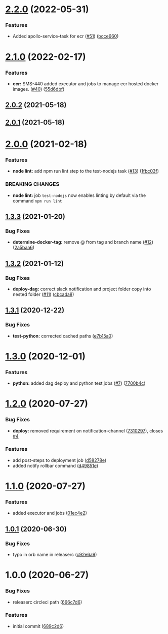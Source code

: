 # [2.2.0](https://github.com/GoodwayGroup/circleci-orb/compare/v2.1.0...v2.2.0) (2022-05-31)


### Features

* Added apollo-service-task for ecr ([#51](https://github.com/GoodwayGroup/circleci-orb/issues/51)) ([bcce660](https://github.com/GoodwayGroup/circleci-orb/commit/bcce66082996773d8f3505b917e65248083969e0))

# [2.1.0](https://github.com/GoodwayGroup/circleci-orb/compare/v2.0.2...v2.1.0) (2022-02-17)


### Features

* **ecr:** SMS-440 added executor and jobs to manage ecr hosted docker images. ([#40](https://github.com/GoodwayGroup/circleci-orb/issues/40)) ([55d6dbf](https://github.com/GoodwayGroup/circleci-orb/commit/55d6dbfb0c7038654c43910a8a337bfd1107df89))

## [2.0.2](https://github.com/GoodwayGroup/circleci-orb/compare/v2.0.1...v2.0.2) (2021-05-18)

## [2.0.1](https://github.com/GoodwayGroup/circleci-orb/compare/v2.0.0...v2.0.1) (2021-05-18)

# [2.0.0](https://github.com/GoodwayGroup/circleci-orb/compare/v1.3.3...v2.0.0) (2021-02-18)


### Features

* **node lint:** add npm run lint step to the test-nodejs task ([#13](https://github.com/GoodwayGroup/circleci-orb/issues/13)) ([1fbc03f](https://github.com/GoodwayGroup/circleci-orb/commit/1fbc03f4f12960f7e4c15a4b7416006702d998f3))


### BREAKING CHANGES

* **node lint:** job `test-nodejs` now enables linting by default via the command `npm run lint`

## [1.3.3](https://github.com/GoodwayGroup/circleci-orb/compare/v1.3.2...v1.3.3) (2021-01-20)


### Bug Fixes

* **determine-docker-tag:** remove @ from tag and branch name ([#12](https://github.com/GoodwayGroup/circleci-orb/issues/12)) ([2a5baa6](https://github.com/GoodwayGroup/circleci-orb/commit/2a5baa6716cc0bd1af98136c30b8898870dbda26))

## [1.3.2](https://github.com/GoodwayGroup/circleci-orb/compare/v1.3.1...v1.3.2) (2021-01-12)


### Bug Fixes

* **deploy-dag:** correct slack notification and project folder copy into nested folder ([#11](https://github.com/GoodwayGroup/circleci-orb/issues/11)) ([cbcada8](https://github.com/GoodwayGroup/circleci-orb/commit/cbcada8757d5b2c33b2ee09e7d95b80b878d1ac1))

## [1.3.1](https://github.com/GoodwayGroup/circleci-orb/compare/v1.3.0...v1.3.1) (2020-12-22)


### Bug Fixes

* **test-python:** corrected cached paths ([e7b15a0](https://github.com/GoodwayGroup/circleci-orb/commit/e7b15a09d063e3ec6a7f59245246954fcc89b574))

# [1.3.0](https://github.com/GoodwayGroup/circleci-orb/compare/v1.2.0...v1.3.0) (2020-12-01)


### Features

* **python:** added dag deploy and python test jobs ([#7](https://github.com/GoodwayGroup/circleci-orb/issues/7)) ([7700b4c](https://github.com/GoodwayGroup/circleci-orb/commit/7700b4c281f6fe2f074cb3a7020308b7016e0ba5))

# [1.2.0](https://github.com/GoodwayGroup/circleci-orb/compare/v1.1.0...v1.2.0) (2020-07-27)


### Bug Fixes

* **deploy:** removed requirement on notification-channel ([7310297](https://github.com/GoodwayGroup/circleci-orb/commit/731029783ed519b6ff5f3ff86a5cfeea3e583f71)), closes [#4](https://github.com/GoodwayGroup/circleci-orb/issues/4)


### Features

* add post-steps to deployment job ([d58278e](https://github.com/GoodwayGroup/circleci-orb/commit/d58278e66b7302946866aa074600504dbe63ec9b))
* added notify rollbar command ([d49851e](https://github.com/GoodwayGroup/circleci-orb/commit/d49851eaf16feb97d3d6b1ef450000884a57a4b1))

# [1.1.0](https://github.com/GoodwayGroup/circleci-orb/compare/v1.0.1...v1.1.0) (2020-07-27)


### Features

* added executor and jobs ([01ec4e2](https://github.com/GoodwayGroup/circleci-orb/commit/01ec4e214db86789da5477f08f9b0d8a5290c23f))

## [1.0.1](https://github.com/GoodwayGroup/circleci-orb/compare/v1.0.0...v1.0.1) (2020-06-30)


### Bug Fixes

* typo in orb name in releaserc ([c92e6a9](https://github.com/GoodwayGroup/circleci-orb/commit/c92e6a9d94d1ecec2dc89cfe2fd2af87c08f1daf))

# 1.0.0 (2020-06-27)


### Bug Fixes

* releaserc circleci path ([666c7d6](https://github.com/GoodwayGroup/circleci-orb/commit/666c7d682b80a45f95783328cec905480030e754))


### Features

* initial commit ([689c2d6](https://github.com/GoodwayGroup/circleci-orb/commit/689c2d6b0ff85f38eaa7bd0feafa7259528182fa))
